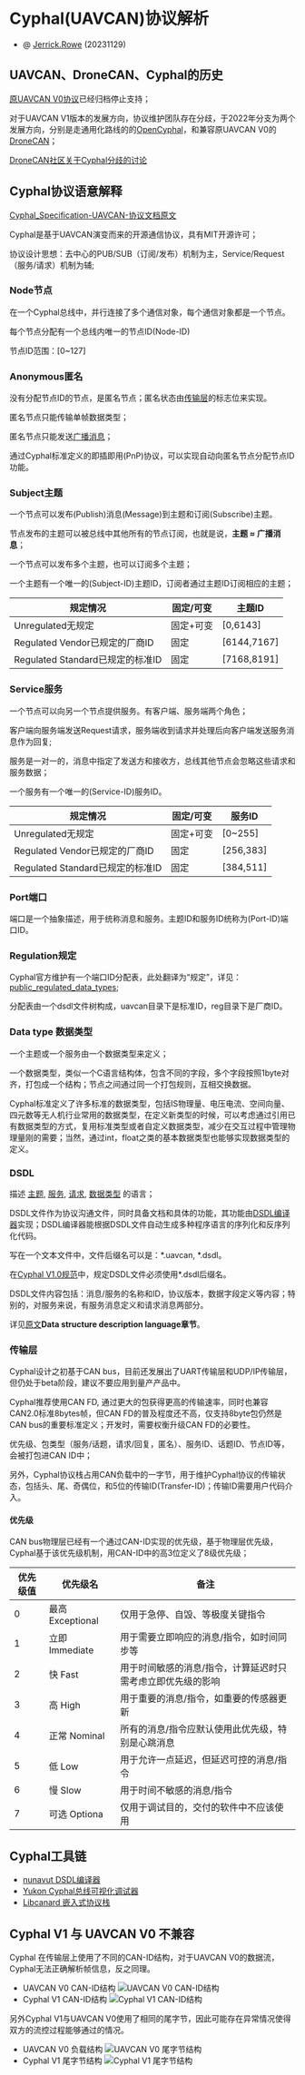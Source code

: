 
# Cyphal(UAVCAN)协议解析

- @ [Jerrick.Rowe](https://github.com/JerrickRowe) (20231129)

## UAVCAN、DroneCAN、Cyphal的历史

[原UAVCAN V0协议](https://legacy.uavcan.org/)已经归档停止支持；

对于UAVCAN V1版本的发展方向，协议维护团队存在分歧，于2022年分支为两个发展方向，分别是走通用化路线的的[OpenCyphal](https://opencyphal.org/)，和兼容原UAVCAN V0的[DroneCAN](https://dronecan.github.io/)；

[DroneCAN社区关于Cyphal分歧的讨论](https://discuss.ardupilot.org/t/discussion-of-cyphal-support/98016)

## Cyphal协议语意解释

[Cyphal_Specification-UAVCAN-协议文档原文](./Cyphal_Specification-UAVCAN-协议文档.pdf)

Cyphal是基于UAVCAN演变而来的开源通信协议，具有MIT开源许可；

协议设计思想：去中心的PUB/SUB（订阅/发布）机制为主，Service/Request（服务/请求）机制为辅;

### Node节点

在一个Cyphal总线中，并行连接了多个通信对象，每个通信对象都是一个节点。

每个节点分配有一个总线内唯一的节点ID(Node-ID)

节点ID范围：[0~127]

### Anonymous匿名

没有分配节点ID的节点，是匿名节点；匿名状态由[传输层](#传输层)的标志位来实现。

匿名节点只能传输单帧数据类型；

匿名节点只能发送[广播消息](#subject主题)；

通过Cyphal标准定义的即插即用(PnP)协议，可以实现自动向匿名节点分配节点ID功能。

### Subject主题

一个节点可以发布(Publish)消息(Message)到主题和订阅(Subscribe)主题。

节点发布的主题可以被总线中其他所有的节点订阅，也就是说，**主题 ≈ 广播消息**；

一个节点可以发布多个主题，也可以订阅多个主题；

一个主题有一个唯一的(Subject-ID)主题ID，订阅者通过主题ID订阅相应的主题；

| 规定情况                         | 固定/可变 | 主题ID      |
| -------------------------------- | --------- | ----------- |
| Unregulated无规定                | 固定+可变 | [0,6143]    |
| Regulated Vendor已规定的厂商ID   | 固定      | [6144,7167] |
| Regulated Standard已规定的标准ID | 固定      | [7168,8191] |

### Service服务

一个节点可以向另一个节点提供服务。有客户端、服务端两个角色；

客户端向服务端发送Request请求，服务端收到请求并处理后向客户端发送服务消息作为回复;

服务是一对一的，消息中指定了发送方和接收方，总线其他节点会忽略这些请求和服务数据；

一个服务有一个唯一的(Service-ID)服务ID。

| 规定情况                         | 固定/可变 | 服务ID    |
| -------------------------------- | --------- | --------- |
| Unregulated无规定                | 固定+可变 | [0~255]   |
| Regulated Vendor已规定的厂商ID   | 固定      | [256,383] |
| Regulated Standard已规定的标准ID | 固定      | [384,511] |

### Port端口

端口是一个抽象描述，用于统称消息和服务。主题ID和服务ID统称为(Port-ID)端口ID。

### Regulation规定

Cyphal官方维护有一个端口ID分配表，此处翻译为“规定”，详见：[public_regulated_data_types](https://github.com/OpenCyphal/public_regulated_data_types);

分配表由一个dsdl文件树构成，uavcan目录下是标准ID，reg目录下是厂商ID。

### Data type 数据类型

一个主题或一个服务由一个数据类型来定义；

一个数据类型，类似一个C语言结构体，包含不同的字段，多个字段按照1byte对齐，打包成一个结构；节点之间通过同一个打包规则，互相交换数据。

Cyphal标准定义了许多标准的数据类型，包括IS物理量、电压电流、空间向量、四元数等无人机行业常用的数据类型，在定义新类型的时候，可以考虑通过引用已有数据类型的方式，复用标准类型或者自定义数据类型，减少在交互过程中管理物理量刚的需要；当然，通过int，float之类的基本数据类型也能够实现数据类型的定义。

### DSDL

描述 [主题](#subject主题), [服务](#service服务), [请求](#service服务), [数据类型](#data-type-数据类型) 的语言；

DSDL文件作为协议沟通文件，同时具备文档和具体的功能，其功能由[DSDL编译器](https://github.com/OpenCyphal/nunavut)实现；DSDL编译器能根据DSDL文件自动生成多种程序语言的序列化和反序列化代码。

写在一个文本文件中，文件后缀名可以是：\*.uavcan, \*.dsdl。

在[Cyphal V1.0规范](./Cyphal_Specification-UAVCAN-协议文档.pdf)中，规定DSDL文件必须使用\*.dsdl后缀名。

DSDL文件内容包括：消息/服务的名称和ID，协议版本，数据字段定义等内容；特别的，对服务来说，有服务消息定义和请求消息两部分。

详见[原文](./Cyphal_Specification-UAVCAN-协议文档.pdf)**Data structure description language章节**。

### 传输层

Cyphal设计之初基于CAN bus，目前还发展出了UART传输层和UDP/IP传输层，但仍处于beta阶段，建议不要应用到量产产品中。

Cyphal推荐使用CAN FD, 通过更大的包获得更高的传输速率，同时也兼容CAN2.0标准8bytes帧，但CAN FD的普及程度还不高，仅支持8byte包仍然是CAN bus的重要标准定义；开发时，需要权衡升级CAN FD的必要性。

优先级、包类型（服务/话题，请求/回复，匿名）、服务ID、话题ID、节点ID等，会被打包进CAN ID中；

另外，Cyphal协议栈占用CAN负载中的一字节，用于维护Cyphal协议的传输状态，包括头、尾、奇偶位，和5位的传输ID(Transfer-ID)；传输ID需要用户代码介入。

#### 优先级

CAN bus物理层已经有一个通过CAN-ID实现的优先级，基于物理层优先级，Cyphal基于该优先级机制，用CAN-ID中的高3位定义了8级优先级；

| 优先级值 | 优先级名         | 备注                                                        |
| -------- | ---------------- | ----------------------------------------------------------- |
| 0        | 最高 Exceptional | 仅用于急停、自毁、等极度关键指令                            |
| 1        | 立即 Immediate   | 用于需要立即响应的消息/指令，如时间同步等                   |
| 2        | 快   Fast        | 用于时间敏感的消息/指令，计算延迟时只需考虑立即优先级的影响 |
| 3        | 高   High        | 用于重要的消息/指令，如重要的传感器更新                     |
| 4        | 正常 Nominal     | 所有的消息/指令应默认使用此优先级，特别是心跳消息           |
| 5        | 低   Low         | 用于允许一点延迟，但延迟可控的消息/指令                     |
| 6        | 慢   Slow        | 用于时间不敏感的消息/指令                                   |
| 7        | 可选 Optiona     | 仅用于调试目的，交付的软件中不应该使用                      |

## Cyphal工具链

- [nunavut DSDL编译器](https://github.com/OpenCyphal/nunavut)
- [Yukon Cyphal总线可视化调试器](https://github.com/OpenCyphal/yukon)
- [Libcanard 嵌入式协议栈](https://github.com/OpenCyphal/libcanard)

## Cyphal V1 与 UAVCAN V0 不兼容

Cyphal 在传输层上使用了不同的CAN-ID结构，对于UAVCAN V0的数据流，Cyphal无法正确解析帧信息，反之同理。

- UAVCAN V0 CAN-ID结构
    ![UAVCAN V0 CAN-ID结构](./UAVCAN_V0_CAN_ID.png)
- Cyphal V1 CAN-ID结构
    ![Cyphal V1 CAN-ID结构](./Cyphal_V1_CAN_ID.png)

另外Cyphal V1与UAVCAN V0使用了相同的尾字节，因此可能存在异常情况使得双方的流控过程能够通过的情况。

- UAVCAN V0 负载结构
    ![UAVCAN V0 尾字节结构](./UAVCAN_V0_CAN_PAYLOAD.png)
- Cyphal V1 尾字节结构
    ![Cyphal V1 尾字节结构](./Cyphal_V1_CAN_TAIL_BYTE.png)
